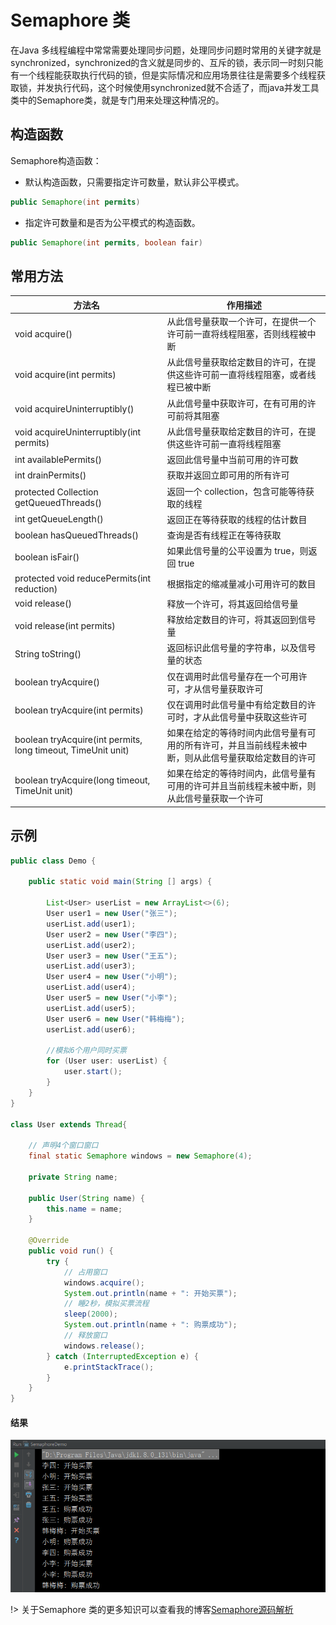 # Semaphore 类

在Java 多线程编程中常常需要处理同步问题，处理同步问题时常用的关键字就是synchronized，synchronized的含义就是同步的、互斥的锁，表示同一时刻只能有一个线程能获取执行代码的锁，但是实际情况和应用场景往往是需要多个线程获取锁，并发执行代码，这个时候使用synchronized就不合适了，而java并发工具类中的Semaphore类，就是专门用来处理这种情况的。

## 构造函数

Semaphore构造函数：

+ 默认构造函数，只需要指定许可数量，默认非公平模式。

``` java
public Semaphore(int permits)
```

+ 指定许可数量和是否为公平模式的构造函数。

``` java
public Semaphore(int permits, boolean fair)
```

## 常用方法

|方法名  |  作用描述|
|---| ---|
|void acquire() | 从此信号量获取一个许可，在提供一个许可前一直将线程阻塞，否则线程被中断|
|void acquire(int permits) | 从此信号量获取给定数目的许可，在提供这些许可前一直将线程阻塞，或者线程已被中断|
|void acquireUninterruptibly() | 从此信号量中获取许可，在有可用的许可前将其阻塞|
|void acquireUninterruptibly(int permits) | 从此信号量获取给定数目的许可，在提供这些许可前一直将线程阻塞|
|int availablePermits() | 返回此信号量中当前可用的许可数|
|int drainPermits() | 获取并返回立即可用的所有许可|
|protected  Collection<Thread> getQueuedThreads() | 返回一个 collection，包含可能等待获取的线程|
|int getQueueLength() | 返回正在等待获取的线程的估计数目|
|boolean  hasQueuedThreads() | 查询是否有线程正在等待获取|
|boolean isFair() | 如果此信号量的公平设置为 true，则返回 true|
|protected  void reducePermits(int reduction) | 根据指定的缩减量减小可用许可的数目|
|void release() | 释放一个许可，将其返回给信号量 |
|void release(int permits) | 释放给定数目的许可，将其返回到信号量 |
|String toString() | 返回标识此信号量的字符串，以及信号量的状态|
|boolean tryAcquire() | 仅在调用时此信号量存在一个可用许可，才从信号量获取许可 |
|boolean tryAcquire(int permits) | 仅在调用时此信号量中有给定数目的许可时，才从此信号量中获取这些许可|
|boolean tryAcquire(int permits, long timeout, TimeUnit unit) | 如果在给定的等待时间内此信号量有可用的所有许可，并且当前线程未被中断，则从此信号量获取给定数目的许可|
|boolean tryAcquire(long timeout, TimeUnit unit) | 如果在给定的等待时间内，此信号量有可用的许可并且当前线程未被中断，则从此信号量获取一个许可|

## 示例

``` java
public class Demo {

    public static void main(String [] args) {

        List<User> userList = new ArrayList<>(6);
        User user1 = new User("张三");
        userList.add(user1);
        User user2 = new User("李四");
        userList.add(user2);
        User user3 = new User("王五");
        userList.add(user3);
        User user4 = new User("小明");
        userList.add(user4);
        User user5 = new User("小李");
        userList.add(user5);
        User user6 = new User("韩梅梅");
        userList.add(user6);

        //模拟6个用户同时买票
        for (User user: userList) {
            user.start();
        }
    }
}

class User extends Thread{

    // 声明4个窗口窗口
    final static Semaphore windows = new Semaphore(4);

    private String name;

    public User(String name) {
        this.name = name;
    }

    @Override
    public void run() {
        try {
            // 占用窗口
            windows.acquire();
            System.out.println(name + ": 开始买票");
            // 睡2秒，模拟买票流程
            sleep(2000);
            System.out.println(name + ": 购票成功");
            // 释放窗口
            windows.release();
        } catch (InterruptedException e) {
            e.printStackTrace();
        }
    }
}
```

#### 结果

![Semaphore示例结果](../_media/multithread/semaphoreResult.png)

!> 关于Semaphore 类的更多知识可以查看我的博客[Semaphore源码解析](http://www.blackj.site/2018/11/16/Semaphore%E6%BA%90%E7%A0%81%E8%A7%A3%E6%9E%90/)